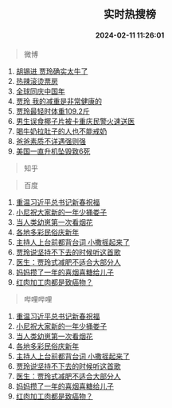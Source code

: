 <div align="center"><h2>实时热搜榜</h2><h4>2024-02-11 11:26:01</h4></div>

> 微博  

1. [胡锡进 贾玲确实太牛了](https://s.weibo.com/weibo?q=%E8%83%A1%E9%94%A1%E8%BF%9B%20%E8%B4%BE%E7%8E%B2%E7%A1%AE%E5%AE%9E%E5%A4%AA%E7%89%9B%E4%BA%86&t=31&band_rank=1&Refer=top)<br />
2. [热辣滚烫票房](https://s.weibo.com/weibo?q=%E7%83%AD%E8%BE%A3%E6%BB%9A%E7%83%AB%E7%A5%A8%E6%88%BF&t=31&band_rank=2&Refer=top)<br />
3. [全球同庆中国年](https://s.weibo.com/weibo?q=%23%E5%85%A8%E7%90%83%E5%90%8C%E5%BA%86%E4%B8%AD%E5%9B%BD%E5%B9%B4%23&t=31&band_rank=3&Refer=top)<br />
4. [贾玲 我的减重是非常健康的](https://s.weibo.com/weibo?q=%E8%B4%BE%E7%8E%B2%20%E6%88%91%E7%9A%84%E5%87%8F%E9%87%8D%E6%98%AF%E9%9D%9E%E5%B8%B8%E5%81%A5%E5%BA%B7%E7%9A%84&t=31&band_rank=4&Refer=top)<br />
5. [贾玲最轻时体重109.2斤](https://s.weibo.com/weibo?q=%23%E8%B4%BE%E7%8E%B2%E6%9C%80%E8%BD%BB%E6%97%B6%E4%BD%93%E9%87%8D109.2%E6%96%A4%23&t=31&band_rank=5&Refer=top)<br />
6. [男生误食椰子片被卡重庆民警火速送医](https://s.weibo.com/weibo?q=%23%E7%94%B7%E7%94%9F%E8%AF%AF%E9%A3%9F%E6%A4%B0%E5%AD%90%E7%89%87%E8%A2%AB%E5%8D%A1%E9%87%8D%E5%BA%86%E6%B0%91%E8%AD%A6%E7%81%AB%E9%80%9F%E9%80%81%E5%8C%BB%23&t=31&band_rank=6&Refer=top)<br />
7. [喝牛奶拉肚子的人也不能戒奶](https://s.weibo.com/weibo?q=%23%E5%96%9D%E7%89%9B%E5%A5%B6%E6%8B%89%E8%82%9A%E5%AD%90%E7%9A%84%E4%BA%BA%E4%B9%9F%E4%B8%8D%E8%83%BD%E6%88%92%E5%A5%B6%23&t=31&band_rank=7&Refer=top)<br />
8. [爸爸素质不详遇强则强](https://s.weibo.com/weibo?q=%E7%88%B8%E7%88%B8%E7%B4%A0%E8%B4%A8%E4%B8%8D%E8%AF%A6%E9%81%87%E5%BC%BA%E5%88%99%E5%BC%BA&t=31&band_rank=8&Refer=top)<br />
9. [美国一直升机坠毁致6死](https://s.weibo.com/weibo?q=%23%E7%BE%8E%E5%9B%BD%E4%B8%80%E7%9B%B4%E5%8D%87%E6%9C%BA%E5%9D%A0%E6%AF%81%E8%87%B46%E6%AD%BB%23&t=31&band_rank=9&Refer=top)<br />

> 知乎  


> 百度  

1. [重温习近平总书记新春祝福](https://www.baidu.com/s?wd=%E9%87%8D%E6%B8%A9%E4%B9%A0%E8%BF%91%E5%B9%B3%E6%80%BB%E4%B9%A6%E8%AE%B0%E6%96%B0%E6%98%A5%E7%A5%9D%E7%A6%8F&sa=fyb_news&rsv_dl=fyb_news)<br />
2. [小尼祝大家新的一年少捅娄子](https://www.baidu.com/s?wd=%E5%B0%8F%E5%B0%BC%E7%A5%9D%E5%A4%A7%E5%AE%B6%E6%96%B0%E7%9A%84%E4%B8%80%E5%B9%B4%E5%B0%91%E6%8D%85%E5%A8%84%E5%AD%90&sa=fyb_news&rsv_dl=fyb_news)<br />
3. [当人类幼崽第一次看烟花](https://www.baidu.com/s?wd=%E5%BD%93%E4%BA%BA%E7%B1%BB%E5%B9%BC%E5%B4%BD%E7%AC%AC%E4%B8%80%E6%AC%A1%E7%9C%8B%E7%83%9F%E8%8A%B1&sa=fyb_news&rsv_dl=fyb_news)<br />
4. [各地多彩民俗庆新年](https://www.baidu.com/s?wd=%E5%90%84%E5%9C%B0%E5%A4%9A%E5%BD%A9%E6%B0%91%E4%BF%97%E5%BA%86%E6%96%B0%E5%B9%B4&sa=fyb_news&rsv_dl=fyb_news)<br />
5. [主持人上台前都背台词 小撒摇起来了](https://www.baidu.com/s?wd=%E4%B8%BB%E6%8C%81%E4%BA%BA%E4%B8%8A%E5%8F%B0%E5%89%8D%E9%83%BD%E8%83%8C%E5%8F%B0%E8%AF%8D+%E5%B0%8F%E6%92%92%E6%91%87%E8%B5%B7%E6%9D%A5%E4%BA%86&sa=fyb_news&rsv_dl=fyb_news)<br />
6. [贾玲说坚持不下去的时候听这首歌](https://www.baidu.com/s?wd=%E8%B4%BE%E7%8E%B2%E8%AF%B4%E5%9D%9A%E6%8C%81%E4%B8%8D%E4%B8%8B%E5%8E%BB%E7%9A%84%E6%97%B6%E5%80%99%E5%90%AC%E8%BF%99%E9%A6%96%E6%AD%8C&sa=fyb_news&rsv_dl=fyb_news)<br />
7. [医生：贾玲式减肥不适合大部分人](https://www.baidu.com/s?wd=%E5%8C%BB%E7%94%9F%EF%BC%9A%E8%B4%BE%E7%8E%B2%E5%BC%8F%E5%87%8F%E8%82%A5%E4%B8%8D%E9%80%82%E5%90%88%E5%A4%A7%E9%83%A8%E5%88%86%E4%BA%BA&sa=fyb_news&rsv_dl=fyb_news)<br />
8. [妈妈攒了一年的喜烟喜糖给儿子](https://www.baidu.com/s?wd=%E5%A6%88%E5%A6%88%E6%94%92%E4%BA%86%E4%B8%80%E5%B9%B4%E7%9A%84%E5%96%9C%E7%83%9F%E5%96%9C%E7%B3%96%E7%BB%99%E5%84%BF%E5%AD%90&sa=fyb_news&rsv_dl=fyb_news)<br />
9. [红肉加工肉都是致癌物？](https://www.baidu.com/s?wd=%E7%BA%A2%E8%82%89%E5%8A%A0%E5%B7%A5%E8%82%89%E9%83%BD%E6%98%AF%E8%87%B4%E7%99%8C%E7%89%A9%EF%BC%9F&sa=fyb_news&rsv_dl=fyb_news)<br />

> 哔哩哔哩  

1. [重温习近平总书记新春祝福](https://www.baidu.com/s?wd=%E9%87%8D%E6%B8%A9%E4%B9%A0%E8%BF%91%E5%B9%B3%E6%80%BB%E4%B9%A6%E8%AE%B0%E6%96%B0%E6%98%A5%E7%A5%9D%E7%A6%8F&sa=fyb_news&rsv_dl=fyb_news)<br />
2. [小尼祝大家新的一年少捅娄子](https://www.baidu.com/s?wd=%E5%B0%8F%E5%B0%BC%E7%A5%9D%E5%A4%A7%E5%AE%B6%E6%96%B0%E7%9A%84%E4%B8%80%E5%B9%B4%E5%B0%91%E6%8D%85%E5%A8%84%E5%AD%90&sa=fyb_news&rsv_dl=fyb_news)<br />
3. [当人类幼崽第一次看烟花](https://www.baidu.com/s?wd=%E5%BD%93%E4%BA%BA%E7%B1%BB%E5%B9%BC%E5%B4%BD%E7%AC%AC%E4%B8%80%E6%AC%A1%E7%9C%8B%E7%83%9F%E8%8A%B1&sa=fyb_news&rsv_dl=fyb_news)<br />
4. [各地多彩民俗庆新年](https://www.baidu.com/s?wd=%E5%90%84%E5%9C%B0%E5%A4%9A%E5%BD%A9%E6%B0%91%E4%BF%97%E5%BA%86%E6%96%B0%E5%B9%B4&sa=fyb_news&rsv_dl=fyb_news)<br />
5. [主持人上台前都背台词 小撒摇起来了](https://www.baidu.com/s?wd=%E4%B8%BB%E6%8C%81%E4%BA%BA%E4%B8%8A%E5%8F%B0%E5%89%8D%E9%83%BD%E8%83%8C%E5%8F%B0%E8%AF%8D+%E5%B0%8F%E6%92%92%E6%91%87%E8%B5%B7%E6%9D%A5%E4%BA%86&sa=fyb_news&rsv_dl=fyb_news)<br />
6. [贾玲说坚持不下去的时候听这首歌](https://www.baidu.com/s?wd=%E8%B4%BE%E7%8E%B2%E8%AF%B4%E5%9D%9A%E6%8C%81%E4%B8%8D%E4%B8%8B%E5%8E%BB%E7%9A%84%E6%97%B6%E5%80%99%E5%90%AC%E8%BF%99%E9%A6%96%E6%AD%8C&sa=fyb_news&rsv_dl=fyb_news)<br />
7. [医生：贾玲式减肥不适合大部分人](https://www.baidu.com/s?wd=%E5%8C%BB%E7%94%9F%EF%BC%9A%E8%B4%BE%E7%8E%B2%E5%BC%8F%E5%87%8F%E8%82%A5%E4%B8%8D%E9%80%82%E5%90%88%E5%A4%A7%E9%83%A8%E5%88%86%E4%BA%BA&sa=fyb_news&rsv_dl=fyb_news)<br />
8. [妈妈攒了一年的喜烟喜糖给儿子](https://www.baidu.com/s?wd=%E5%A6%88%E5%A6%88%E6%94%92%E4%BA%86%E4%B8%80%E5%B9%B4%E7%9A%84%E5%96%9C%E7%83%9F%E5%96%9C%E7%B3%96%E7%BB%99%E5%84%BF%E5%AD%90&sa=fyb_news&rsv_dl=fyb_news)<br />
9. [红肉加工肉都是致癌物？](https://www.baidu.com/s?wd=%E7%BA%A2%E8%82%89%E5%8A%A0%E5%B7%A5%E8%82%89%E9%83%BD%E6%98%AF%E8%87%B4%E7%99%8C%E7%89%A9%EF%BC%9F&sa=fyb_news&rsv_dl=fyb_news)<br />
